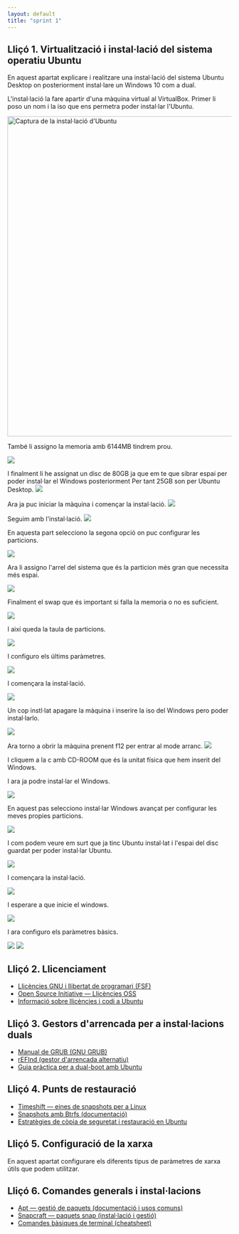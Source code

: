 ```yaml
---
layout: default
title: "sprint 1"
---
```


## Lliçó 1. Virtualització i instal·lació del sistema operatiu Ubuntu
En aquest apartat explicare i realitzare una instal·lació del sistema Ubuntu Desktop on posteriorment instal·lare un Windows 10 com a dual.

L'instal·lació la fare apartir d'una màquina virtual al VirtualBox.
Primer li poso un nom i la iso que ens permetra poder instal·lar l'Ubuntu.

<img src="../img/primer.png" alt="Captura de la instal·lació d'Ubuntu" width="720">

També li assigno la memoria amb 6144MB tindrem prou.

<img src="../img/memoria.png">

I finalment li he assignat un disc de 80GB ja que em te que sibrar espai per poder instal·lar el Windows posteriorment
Per tant 25GB son per Ubuntu Desktop.
<img src="../img/disc.png">

Ara ja puc iniciar la màquina i començar la instal·lació.
<img src="../img/instalar.png">

Seguim amb l'instal·lació.
<img src="../img/install.png">

En aquesta part selecciono la segona opció on puc configurar les particions.

<img src="../img/particions.png">

Ara li assigno l'arrel del sistema que és la particion més gran que necessita més espai.

<img src="../img/30.png">

Finalment el swap que és important si falla la memoria o no es suficient.

<img src="../img/swap.png">

I així queda la taula de particions.

<img src="../img/total.png">

I configuro els últims paràmetres.

<img src="../img/fin">

I començara la instal·lació.

<img src="../img/fin.png">

Un cop instl·lat apagare la màquina i inserire la iso del Windows pero poder instal·larlo.

<img src="../img/win.png">

Ara torno a obrir la màquina prenent f12 per entrar al mode arranc.
<img src="../img/dual.png">

I cliquem a la c amb CD-ROOM que és la unitat física que hem inserit del Windows.

I ara ja podre instal·lar el Windows.

<img src="../img/win1.png">

En aquest pas selecciono instal·lar Windows avançat per configurar les meves propies particions.

<img src="../img/pas.png">

I com podem veure em surt que ja tinc Ubuntu instal·lat i l'espai del disc guardat per poder instal·lar Ubuntu.

<img src="../img/parti.png">

I començara la instal·lació.

<img src="../img/on.png">

I esperare a que inicie el windows.

<img src="../img/inici.png">

I ara configuro els paràmetres bàsics.

<img src="../img/basic.png">

<img src="../img/fet.png">

## Lliçó 2. Llicenciament

- [Llicències GNU i llibertat de programari (FSF)](https://www.gnu.org/licenses/licenses.html)
- [Open Source Initiative — Llicències OSS](https://opensource.org/licenses)
- [Informació sobre llicències i codi a Ubuntu](https://ubuntu.com/about/ubuntu-licences)

## Lliçó 3. Gestors d'arrencada per a instal·lacions duals

- [Manual de GRUB (GNU GRUB)](https://www.gnu.org/software/grub/manual/)
- [rEFInd (gestor d'arrencada alternatiu)](https://www.rodsbooks.com/refind/)
- [Guia pràctica per a dual-boot amb Ubuntu](https://help.ubuntu.com/community/UbuntuDualBoot)

## Lliçó 4. Punts de restauració

- [Timeshift — eines de snapshots per a Linux](https://github.com/teejee2008/timeshift)
- [Snapshots amb Btrfs (documentació)](https://btrfs.wiki.kernel.org/index.php/SNAPSHOTS)
- [Estratègies de còpia de seguretat i restauració en Ubuntu](https://ubuntu.com/server/docs/backup-restore)

## Lliçó 5. Configuració de la xarxa

En aquest apartat configurare els diferents tipus de paràmetres de xarxa útils que podem utilitzar.


## Lliçó 6. Comandes generals i instal·lacions

- [Apt — gestió de paquets (documentació i usos comuns)](https://help.ubuntu.com/community/AptGet/Howto)
- [Snapcraft — paquets snap (instal·lació i gestió)](https://snapcraft.io/docs)
- [Comandes bàsiques de terminal (cheatsheet)](https://help.ubuntu.com/community/BasicCommands)
